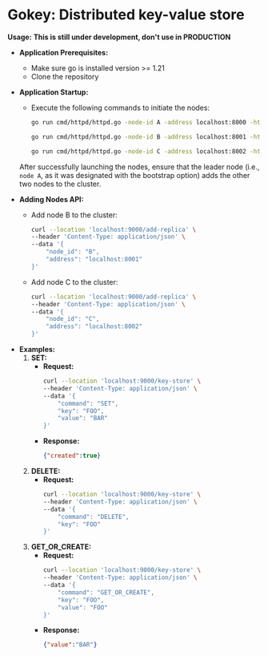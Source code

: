 # Gokey: Distributed key-value store

**Usage:**
 **This is still under development, don't use in PRODUCTION**

* **Application Prerequisites:**
  - Make sure go is installed version >= 1.21
  - Clone the repository

* **Application Startup:**
  - Execute the following commands to initiate the nodes:
    ```bash
    go run cmd/httpd/httpd.go -node-id A -address localhost:8000 -http-port 9000 -bootstrap
    ```
    ```bash
    go run cmd/httpd/httpd.go -node-id B -address localhost:8001 -http-port 9001
    ```
    ```bash
    go run cmd/httpd/httpd.go -node-id C -address localhost:8002 -http-port 9002

  After successfully launching the nodes, ensure that the leader node (i.e., `node A`, as it was designated with the bootstrap option) adds the other two nodes to the cluster.

* **Adding Nodes API:**
  - Add node B to the cluster:
    ```bash
    curl --location 'localhost:9000/add-replica' \
    --header 'Content-Type: application/json' \
    --data '{
        "node_id": "B",
        "address": "localhost:8001"
    }'
    ```
  - Add node C to the cluster:
    ```bash
    curl --location 'localhost:9000/add-replica' \
    --header 'Content-Type: application/json' \
    --data '{
        "node_id": "C",
        "address": "localhost:8002"
    }'
    ```

- **Examples:**
  1. **SET:**
       - **Request:**
           ```bash
           curl --location 'localhost:9000/key-store' \
           --header 'Content-Type: application/json' \
           --data '{
               "command": "SET",
               "key": "FOO",
               "value": "BAR"
           }'
           ```
      - **Response:**
          ```json
          {"created":true}
          ```
  2. **DELETE:**
        - **Request:**
            ```bash
            curl --location 'localhost:9000/key-store' \
            --header 'Content-Type: application/json' \
            --data '{
                "command": "DELETE",
                "key": "FOO"
            }'
            ```
  3. **GET_OR_CREATE:**
       - **Request:**
         ```bash
         curl --location 'localhost:9000/key-store' \
         --header 'Content-Type: application/json' \
         --data '{
             "command": "GET_OR_CREATE",
             "key": "FOO",
             "value": "FOO"
         }'
         ```
      - **Response:**
        ```json
        {"value":"BAR"}
        ```
